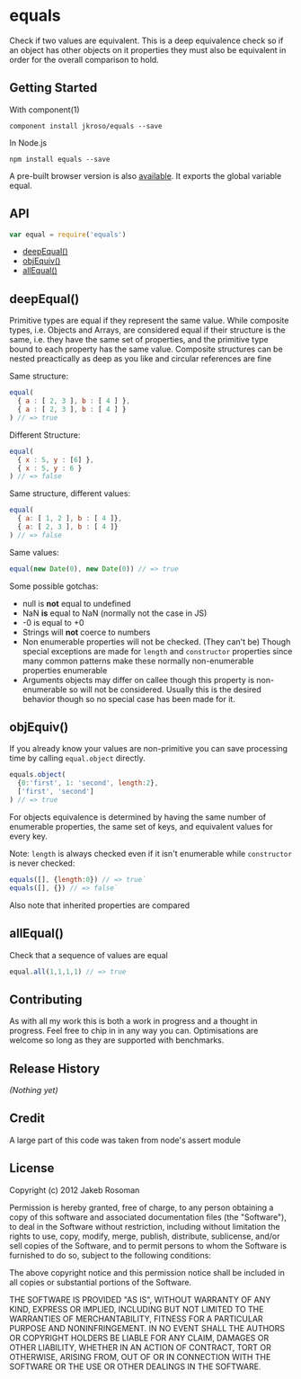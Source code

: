 # equals

Check if two values are equivalent. This is a deep equivalence check so if an object has other objects on it properties they must also be equivalent in order for the overall comparison to hold. 

## Getting Started

With component(1) 

`component install jkroso/equals --save`

In Node.js 

`npm install equals --save`

A pre-built browser version is also [available](https://raw.github.com/jkroso/equals/master/dist/equals.min.js). It exports the global variable equal. 

## API

```javascript
var equal = require('equals')
```
  - [deepEqual()](#deepequal)
  - [objEquiv()](#objequiv)
  - [allEqual()](#allequal)

## deepEqual()

  Primitive types are equal if they represent the same value. 
  While composite types, i.e. Objects and Arrays, are considered
  equal if their structure is the same, i.e. they have the same set of 
  properties, and the primitive type bound to each property has the 
  same value. Composite structures can be nested preactically as deep 
  as you like and circular references are fine
  
  Same structure:
```js
equal(
  { a : [ 2, 3 ], b : [ 4 ] },
  { a : [ 2, 3 ], b : [ 4 ] }
) // => true
```

  
  Different Structure:
```js
equal(
  { x : 5, y : [6] },
  { x : 5, y : 6 }
) // => false
```

  
  Same structure, different values:
```js
equal(
  { a: [ 1, 2 ], b : [ 4 ]},
  { a: [ 2, 3 ], b : [ 4 ]}
) // => false
```

  
  Same values:
```js
equal(new Date(0), new Date(0)) // => true
```

    
  Some possible gotchas:
  - null is __not__ equal to undefined  
  - NaN __is__ equal to NaN (normally not the case in JS)  
  - -0 is equal to +0  
  - Strings will __not__ coerce to numbers  
  - Non enumerable properties will not be checked. (They can't be) Though 
   special exceptions are made for `length` and `constructor` properties
   since many common patterns make these normally non-enumerable properties 
   enumerable  
  - Arguments objects may differ on callee though this property is 
   non-enumerable so will not be considered. Usually this is the desired 
   behavior though so no special case has been made for it.

## objEquiv()

  If you already know your values are non-primitive you can save 
  processing time by calling `equal.object` directly.
  
```js
equals.object(
  {0:'first', 1: 'second', length:2},
  ['first', 'second']
) // => true
```

  
  For objects equivalence is determined by having the same number of 
  enumerable properties, the same set of keys, and equivalent values for 
  every key.
  
  Note: `length` is always checked even if it isn't enumerable while 
  `constructor` is never checked:
  
```js
equals([], {length:0}) // => true`
equals([], {}) // => false`
```

  
  Also note that inherited properties are compared

## allEqual()

  Check that a sequence of values are equal
  
```js
equal.all(1,1,1,1) // => true
```


## Contributing
As with all my work this is both a work in progress and a thought in progress. Feel free to chip in in any way you can. Optimisations are welcome so long as they are supported with benchmarks.

## Release History
_(Nothing yet)_

## Credit
A large part of this code was taken from node's assert module

## License
Copyright (c) 2012 Jakeb Rosoman

Permission is hereby granted, free of charge, to any person
obtaining a copy of this software and associated documentation
files (the "Software"), to deal in the Software without
restriction, including without limitation the rights to use,
copy, modify, merge, publish, distribute, sublicense, and/or sell
copies of the Software, and to permit persons to whom the
Software is furnished to do so, subject to the following
conditions:

The above copyright notice and this permission notice shall be
included in all copies or substantial portions of the Software.

THE SOFTWARE IS PROVIDED "AS IS", WITHOUT WARRANTY OF ANY KIND,
EXPRESS OR IMPLIED, INCLUDING BUT NOT LIMITED TO THE WARRANTIES
OF MERCHANTABILITY, FITNESS FOR A PARTICULAR PURPOSE AND
NONINFRINGEMENT. IN NO EVENT SHALL THE AUTHORS OR COPYRIGHT
HOLDERS BE LIABLE FOR ANY CLAIM, DAMAGES OR OTHER LIABILITY,
WHETHER IN AN ACTION OF CONTRACT, TORT OR OTHERWISE, ARISING
FROM, OUT OF OR IN CONNECTION WITH THE SOFTWARE OR THE USE OR
OTHER DEALINGS IN THE SOFTWARE.

